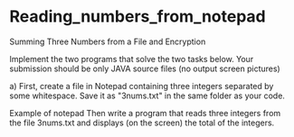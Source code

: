 # Reading_numbers_from_notepad

Summing Three Numbers from a File and Encryption

Implement the two programs that solve the two tasks below. Your submission should be only JAVA source files (no output screen pictures)

a) First, create a file in Notepad containing three integers separated by some whitespace. 
Save it as "3nums.txt" in the same folder as your code.

Example of notepad
Then write a program that reads three integers from the file 3nums.txt and displays (on the screen) the total of the integers.
